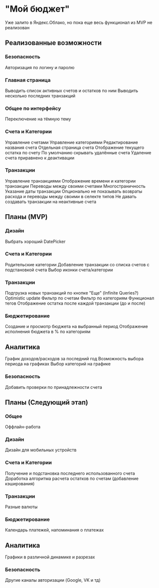 # "Мой бюджет"

Уже залито в Яндекс.Облако, но пока еще весь функционал из MVP не реализован

## Реализованные возможности

### Безопасность

Авторизация по логину и паролю

### Главная страница

Выводить список активных счетов и остатков по ним
Выводить несколько последних транзакций

### Общее по интерфейсу

Переключение на тёмную тему

### Счета и Категории

Управление счетами
Управление категориями
Редактирование названия счета
Отдельная страница счета
Отображение текущего остатка по счету
По умолчанию скрывать удалённые счета
Удаление счета приравнено к деактивации

### Транзакции

Управление транзакциями
Отображение времени и категории транзакции
Переводы между своими счетами
Многостраничность
Указание даты транзакции
Опционально не показывать возвраты расхода и переводы между своими в селекте типов
Не давать создавать транзакции на неактивные счета

## Планы (MVP)

### Дизайн

Выбрать хороший DatePicker

### Счета и Категории

Родительские категории
Добавление транзакции со списка счетов с подстановкой счета
Выбор иконки счета/категории

### Транзакции

Подгрузка новых транзакций по кнопке "Еще" (Infinite Queries?)
Optimistic update
Фильтр по счетам
Фильтр по категориям
Функционал тегов
Отображение остатка после каждой транзакции (до и после)

### Бюджетирование

Создание и просмотр бюджета на выбранный период
Отображение исполнения бюджета в % по категориям

## Аналитика

График доходов/расходов за последний год
Возможность выбора периода на графиках
Выбор категорий на графике

### Безопасность

Добавить проверки по принадлежности счета

## Планы (Следующий этап)

### Общее

Оффлайн-работа

### Дизайн

Дизайн для мобильных устройств

### Счета и Категории

Получение и подстановка последнего использованного счета
Доработка алгоритма расчета остатков по счетам (добавление кэширования)

### Транзакции

Разные валюты

### Бюджетирование

Календарь платежей, напоминания о платежах

## Аналитика

Графики в различной динамике и разрезах

### Безопасность

Другие каналы авторизации (Google, VK и тд)

